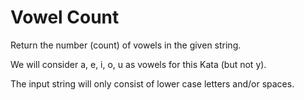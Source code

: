 # Vowel Count

Return the number (count) of vowels in the given string.

We will consider a, e, i, o, u as vowels for this Kata (but not y).


The input string will only consist of lower case letters and/or spaces.